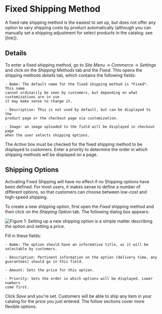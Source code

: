 # Fixed Shipping Method [](id=fixed-shipping-method)

A fixed rate shipping method is the easiest to set up, but does not offer any
option to vary shipping costs by product automatically (although you can
manually set a shipping adjustment for select products in the catalog: see
[link]).

## Details [](id=details)

To enter a fixed shipping method, go to *Site Menu* &rarr; *Commerce* &rarr;
*Settings* and click on the *Shipping Methods* tab and the *Fixed*. This opens
the shipping methods *details* tab, which contains the following fields:

    - Name: The default name for the fixed shipping method is *Fixed*. This name
    cannot ordinarily be seen by customers, but depending on what customizations are in use
    it may make sense to change it.

    - Description: This is not used by default, but can be displayed to the
    product page or the checkout page via customization.

    - Image: an image uploaded to the field will be displayed in checkout page
    when the user selects shipping options.

The *Active* box must be checked for the fixed shipping method to be displayed
to customers. Enter a priority to determine the order in which shipping methods
will be displayed on a page.

## Shipping Options [](id=shipping-options)

Activating Fixed Shipping will have no effect if no Shipping options have been
defined. For most users, it makes sense to define a number of different options,
so that customers can choose between low-cost and high-speed shipping.

To create a new shipping option, first open the *Fixed* shipping method and then
click on the *Shipping Option* tab. The following dialog box appears:

![Figure 1: Setting up a new shipping option is a simple matter describing the option and setting a price.](../../images/fixed-shipping-option.png)

Fill in these fields:

    - Name: The option should have an informative title, as it will be
    selectable by customers.

    - Description: Pertinent information on the option (delivery time, any
    guarantees) should go in this field.

    - Amount: Sets the price for this option.
    
    - Priority: Sets the order in which options will be displayed. Lower numbers
    come first.

Click *Save* and you're set. Customers will be able to ship any item in your
catalog for the price you just entered. The follow sections cover more flexible options.

